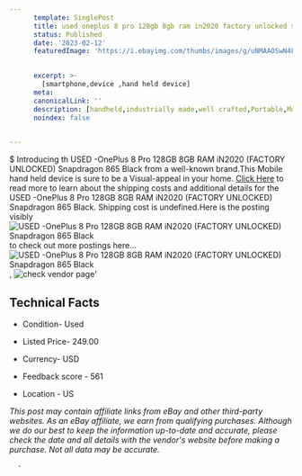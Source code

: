 ```yaml
---
      template: SinglePost
      title: used oneplus 8 pro 128gb 8gb ram in2020 factory unlocked snapdragon 865 black
      status: Published
      date: '2023-02-12'
      featuredImage: 'https://i.ebayimg.com/thumbs/images/g/uNMAAOSwN4Fj6APp/s-l225.jpg'
       

      excerpt: >-
        [smartphone,device ,hand held device]
      meta:
      canonicalLink: ''
      description: [handheld,industrially made,well crafted,Portable,Mobile,Compact,Convenient,Lightweight,Maneuverable,Man-portable,Miniature,Carriable,Hand-held,Light,Holdable,Transportable,Mobile device,Pocket-sized,On-the-go,Wireless,Cordless,Compact size,Convenient size, smartphone,device ,hand held device]
      noindex: false
      

---
```

$
      Introducing th USED -OnePlus 8 Pro 128GB 8GB RAM iN2020 (FACTORY UNLOCKED) Snapdragon 865 Black from a well-known brand.This Mobile hand held device is sure to be a Visual-appeal in your home. [Click Here](https://www.ebay.com/itm/225415847420?hash=item347bd4ddfc%3Ag%3AuNMAAOSwN4Fj6APp&mkevt=1&mkcid=1&mkrid=711-53200-19255-0&campid=%253CePNCampaignId%253E&customid=%253CreferenceId%253E&toolid=10049) to read more to learn about the shipping costs and additional details for the USED -OnePlus 8 Pro 128GB 8GB RAM iN2020 (FACTORY UNLOCKED) Snapdragon 865 Black. Shipping cost is undefined.Here is the posting visibly ![USED -OnePlus 8 Pro 128GB 8GB RAM iN2020 (FACTORY UNLOCKED) Snapdragon 865 Black](https://i.ebayimg.com/thumbs/images/g/uNMAAOSwN4Fj6APp/s-l225.jpg) to check out more postings here... ![USED -OnePlus 8 Pro 128GB 8GB RAM iN2020 (FACTORY UNLOCKED) Snapdragon 865 Black](https://i.ebayimg.com/images/g/uNMAAOSwN4Fj6APp/s-l1600.jpg), ![check vendor page](https://origin-galleryplus.ebayimg.com/ws/web/225415847420_2_0_1/225x225.jpg,https://origin-galleryplus.ebayimg.com/ws/web/225415847420_3_0_1/225x225.jpg,https://origin-galleryplus.ebayimg.com/ws/web/225415847420_4_0_1/225x225.jpg,https://origin-galleryplus.ebayimg.com/ws/web/225415847420_5_0_1/225x225.jpg,https://origin-galleryplus.ebayimg.com/ws/web/225415847420_6_0_1/225x225.jpg,https://origin-galleryplus.ebayimg.com/ws/web/225415847420_7_0_1/225x225.jpg,https://origin-galleryplus.ebayimg.com/ws/web/225415847420_8_0_1/225x225.jpg,https://origin-galleryplus.ebayimg.com/ws/web/225415847420_9_0_1/225x225.jpg,https://origin-galleryplus.ebayimg.com/ws/web/225415847420_10_0_1/225x225.jpg,https://origin-galleryplus.ebayimg.com/ws/web/225415847420_11_0_1/225x225.jpg,https://origin-galleryplus.ebayimg.com/ws/web/225415847420_12_0_1/225x225.jpg,https://origin-galleryplus.ebayimg.com/ws/web/225415847420_13_0_1/225x225.jpg)'

      

 ## Technical Facts 



     
      

 - Condition- Used 


      

 - Listed Price- 249.00 


      

 - Currency- USD 


      

 - Feedback score - 561 


      

 - Location - US 


      
      

 *_This post may contain affiliate links from eBay and other third-party websites. As an eBay affiliate, we earn from qualifying purchases. Although we do our best to keep the information up-to-date and accurate, please check the date and all details with the vendor's website before making a purchase. Not all data may be accurate._*




      -
